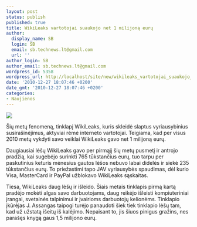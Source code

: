 ```yaml
---
layout: post
status: publish
published: true
title: WikiLeaks vartotojai suaukojo net 1 milijoną eurų
author:
  display_name: SB
  login: SB
  email: sb.technews.lt@gmail.com
  url: ''
author_login: SB
author_email: sb.technews.lt@gmail.com
wordpress_id: 5358
wordpress_url: http://localhost/site/new/wikileaks_vartotojai_suaukojo_net_1_milijona_euru/
date: '2010-12-27 18:07:46 +0200'
date_gmt: '2010-12-27 18:07:46 +0200'
categories:
- Naujienos
---
```

<div class="imgright"><img src="http://www.part.lt/img/8c53a67d64d23eac71cb155e20a64eb0893.jpg"  /></div>
<p>Šių metų fenomeną, tinklapį WikiLeaks, kuris skleidė slaptus vyriausybinius susirašinėjimus, aktyviai rėmė interneto vartotojai. Teigiama, kad per visus 2010 metų vykdyti savo veiklai WikiLeaks gavo net 1 milijoną eurų.</p>
<p>Daugiausiai lėšų WikiLeaks gavo per pirmąjį šių metų pusmetį ir antrojo pradžią, kai sugebėjo surinkti 765 tūkstančius eurų, tuo tarpu per paskutinius keturis mėnesius gautos lėšos nebuvo labai didelės ir siekė 235 tūkstančius eurų. To priežastimi tapo JAV vyriausybės spaudimas, dėl kurio Visa, MasterCard ir PayPal užblokavo WikiLeaks sąskaitas.</p>
<p>Tiesa, WikiLeaks daug lėšų ir išleido. Šiais metais tinklapis pirmą kartą pradėjo mokėti algas savo darbuotojams, daug reikėjo išleisti kompiuteriniai įrangai, svetainės talpinimui ir įvairioms darbuotojų kelionėms. Tinklapio įkūrėjas J. Assangas taipogi turėjo panaudoti šiek tiek tinklapio lėšų tam, kad už užstatą išeitų iš kalėjimo. Nepaisant to, jis šiuos pinigus gražins, nes parašęs knygą gaus 1,5 milijono eurų.<br /></p>
